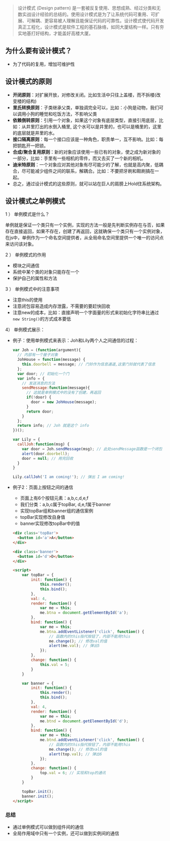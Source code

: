 > 设计模式 (Design pattern) 是一套被反复使用、思想成熟、经过分类和无数实战设计经验的总结的。使用设计模式是为了让系统代码可重用、可扩展、可解耦、更容易被人理解且能保证代码的可靠性。设计模式使代码开发真正工程化，设计模式是软件工程的基石脉络，如同大厦结构一样。只有夯实地基打好结构，才能盖好高楼大厦。

## 为什么要有设计模式？

- 为了代码的复用，增加可维护性

## 设计模式的原则

- __开闭原则__：对扩展开放，对修改关闭。比如生活中只往上盖楼，而不拆楼(改变楼的结构)
- __里氏转换原则__：子类继承父类，单独调完全可以，比如：小狗是动物，我们可以调用小狗的睡觉和吃饭方法，不影响父类
- __依赖倒转原则__：引用一个对象，如果这个对象有底层类型，直接引用底层，比如：从井里打出的水倒入桶里, 这个水可以是井里的，也可以是桶里的，这里的底层就是井里的水。
- __接口隔离原则__：每一个接口应该是一种角色，职责单一，互不影响。比如：每把钥匙开一把锁。
- __合成/聚合复用原则__：新的对象应该使用一些已有的对象，使之成为新对象的一部分，比如：手里有一些相机的零件，而又去买了一个新的相机。
- __迪米特原则__：一个对象应对其他对象有尽可能少的了解，也就是高内聚，低耦合，尽可能减少组件之间的联系，解耦合。比如：不要把牙刷和鞋刷搞在一起。
- 总之，通过设计模式的这些原则，就可以站在巨人的肩膀上Hold住系统架构。

## 设计模式之单例模式

1 ） 单例模式是什么？

单例就是保证一个类只有一个实例，实现的方法一般是先判断实例存在与否，如果存在直接返回，如果不存在，创建了再返回，这就确保一个类只有一个实例对象，在js中，单例作为一个命名空间提供者，从全局命名空间里提供一个唯一的访问点来访问该对象。

2 ） 单例模式的作用

- 模块之间通信
- 系统中某个类的对象只能存在一个
- 保护自己的属性和方法

3 ） 单例模式中的注意事项

- 注意this的使用
- 注意闭包容易造成内存泄露，不需要的要赶快回收
- 注意new的成本，比如：直接声明一个字面量的形式来初始化字符串比通过`new String()`的方式成本要低

4） 单例模式展示：

- 例子：使用单例模式来表示：Joh和Lily两个人之间通信的过程：
  ```javascript
  var Joh = (function(argument){
    // 内部有一个屋子对象
    JohHouse = function(message) {
      this.doorbell = message; // 门铃作为信息通道,这里门铃就代表了信息
    };
    var door; // 初始化一个门
    var info = {
      // 发送消息的方法
      sendMessage:function(message){
        // 这就是单例模式中的没有了创建，再返回
        if(!door) {
          door = new JohHouse(message);
        }
        return door;
      }
    };
    return info; // Joh 就是这个 info
  })();

  var Lily = {
    callJoh:function(msg) {
      var door = Joh.sendMessage(msg); // 此处sendMessage函数是一个闭包
      alert(door.doorbell);
      door = null; // 用完回收
    }
  }

  Lily.callJoh('I am coming!'); // 弹出 I am coming!
  ```

- 例子2：页面上按钮之间的通信
  * 页面上有6个按钮元素：a,b,c,d,e,f
  * 我们分类：a,b,c属于topBar, d,e,f属于banner
  * 实现topBar组和banner组的通信案例
  * topBar实现修改自身值
  * banner实现修改topBar中的值
  ```html
  <div class='topBar'>
    <button id='a'>A</button>
  </div>

  <div class='banner'>
    <button id='d'>D</button>
  </div>

  <script>
      var topBar = {
          init: function() {
              this.render();
              this.bind();
          },
          val: 4,
          render: function() {
              var me = this;
              me.btna = document.getElementById('a');
          },
          bind: function() {
              var me = this;
              me.btna.addEventListener('click', function() {
                  // 函数内的this指代按钮了，内部不能用this
                  me.change(); // 修改val的值
                  alert(me.val); // 弹出5
              });
          },
          change: function() {
              this.val = 5;
          }
      }

      var banner = {
          init: function() {
              this.render();
              this.bind();
          },
          val: 4,
          render: function() {
              var me = this;
              me.btnd = document.getElementById('d');
          },
          bind: function() {
              var me = this;
              me.btnd.addEventListener('click', function() {
                  // 函数内的this指代按钮了，内部不能用this
                  me.change(); // 修改val的值
                  alert(top.val); // 弹出6
              });
          },
          change: function() {
              top.val = 6; // 实现和top的通讯
          }
      }

      topBar.init();
      banner.init();
  </script>
  ```

### 总结

- 通过单例模式可以做到组件间的通信
- 全局作用域中只有一个实例，还可以做到实例间的通信